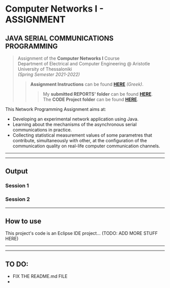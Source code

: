 # Computer Networks I - ASSIGNMENT

## JAVA SERIAL COMMUNICATIONS PROGRAMMING

> Assignment of the **Computer Networks I** Course  
Department of Electrical and Computer Engineering @ Aristotle University of Thessaloniki   
*(Spring Semester 2021-2022)*
>> **Assignment Instructions** can be found [**HERE**](https://github.com/Kyparissis/Networks1-2022-Assignment/blob/main/Assignment-Instructions.pdf) *(Greek)*.  
>>> My **submitted REPORTS' folder** can be found [**HERE**](https://github.com/Kyparissis/Networks1-2022-Assignment/blob/main/Assignment-Instructions.pdf).   
The **CODE Project folder** can be found [**HERE**](https://github.com/Kyparissis/Networks1-2022-Assignment/blob/main/Assignment-Instructions.pdf). 

This Network Programming Assignment aims at:
- Developing an experimental network application using Java.
- Learning about the mechanisms of the asynchronous serial communications in practice.
- Collecting statistical measurement values of some parametres that contribute, simultaneously with other, at the configuration of the communication quality on real-life computer communication channels.
 
---

---
## Output

### Session 1

### Session 2

---

## How to use
This project's code is an Eclipse IDE project... (TODO: ADD MORE STUFF HERE)

---
---
## TO DO:
- FIX THE README.md FILE
- 
